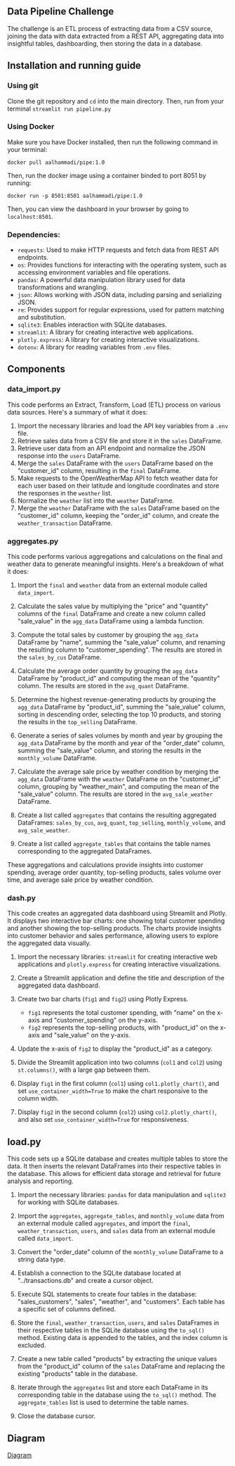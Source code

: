 ## Data Pipeline Challenge

The challenge is an ETL process of extracting data from a CSV source, joining the data with data extracted
from a REST API, aggregating data into insightful tables, dashboarding, then storing the data in a database.


## Installation and running guide

### Using git

Clone the git repository and `cd` into the main directory. Then, run from your terminal `streamlit run pipeline.py`

### Using Docker

Make sure you have Docker installed, then run the following command in your terminal:

`docker pull aalhammadi/pipe:1.0`

Then, run the docker image using a container binded to port 8051 by running:

`docker run -p 8501:8501 aalhammadi/pipe:1.0`

Then, you can view the dashboard in your browser by going to `localhost:8501`.
### Dependencies:
- `requests`: Used to make HTTP requests and fetch data from REST API endpoints.
- `os`: Provides functions for interacting with the operating system, such as accessing environment variables and file operations.
- `pandas`: A powerful data manipulation library used for data transformations and wrangling.
- `json`: Allows working with JSON data, including parsing and serializing JSON.
- `re`: Provides support for regular expressions, used for pattern matching and substitution.
- `sqlite3`: Enables interaction with SQLite databases.
- `streamlit`: A library for creating interactive web applications.
- `plotly.express`: A library for creating interactive visualizations.
- `dotenv`: A library for reading variables from `.env` files.

## Components

### data_import.py

This code performs an Extract, Transform, Load (ETL) process on various data sources. Here's a summary of what it does:

1. Import the necessary libraries and load the API key variables from a `.env` file.
2. Retrieve sales data from a CSV file and store it in the `sales` DataFrame.
3. Retrieve user data from an API endpoint and normalize the JSON response into the `users` DataFrame.
4. Merge the `sales` DataFrame with the `users` DataFrame based on the "customer_id" column, resulting in the `final` DataFrame.
5. Make requests to the OpenWeatherMap API to fetch weather data for each user based on their latitude and longitude coordinates and store the responses in the `weather` list.
6. Normalize the `weather` list into the `weather` DataFrame.
7. Merge the `weather` DataFrame with the `sales` DataFrame based on the "customer_id" column, keeping the "order_id" column, and create the `weather_transaction` DataFrame.

### aggregates.py

This code performs various aggregations and calculations on the final and weather data to generate meaningful insights. Here's a breakdown of what it does:

1. Import the `final` and `weather` data from an external module called `data_import`.

2. Calculate the sales value by multiplying the "price" and "quantity" columns of the `final` DataFrame and create a new column called "sale_value" in the `agg_data` DataFrame using a lambda function.

3. Compute the total sales by customer by grouping the `agg_data` DataFrame by "name", summing the "sale_value" column, and renaming the resulting column to "customer_spending". The results are stored in the `sales_by_cus` DataFrame.

4. Calculate the average order quantity by grouping the `agg_data` DataFrame by "product_id" and computing the mean of the "quantity" column. The results are stored in the `avg_quant` DataFrame.

5. Determine the highest revenue-generating products by grouping the `agg_data` DataFrame by "product_id", summing the "sale_value" column, sorting in descending order, selecting the top 10 products, and storing the results in the `top_selling` DataFrame.

6. Generate a series of sales volumes by month and year by grouping the `agg_data` DataFrame by the month and year of the "order_date" column, summing the "sale_value" column, and storing the results in the `monthly_volume` DataFrame.

7. Calculate the average sale price by weather condition by merging the `agg_data` DataFrame with the `weather` DataFrame on the "customer_id" column, grouping by "weather_main", and computing the mean of the "sale_value" column. The results are stored in the `avg_sale_weather` DataFrame.

8. Create a list called `aggregates` that contains the resulting aggregated DataFrames: `sales_by_cus`, `avg_quant`, `top_selling`, `monthly_volume`, and `avg_sale_weather`.

9. Create a list called `aggregate_tables` that contains the table names corresponding to the aggregated DataFrames.

These aggregations and calculations provide insights into customer spending, average order quantity, top-selling products, sales volume over time, and average sale price by weather condition.


### dash.py


This code creates an aggregated data dashboard using Streamlit and Plotly. It displays two interactive bar charts: one showing total customer spending and another showing the top-selling products. The charts provide insights into customer behavior and sales performance, allowing users to explore the aggregated data visually.

1. Import the necessary libraries: `streamlit` for creating interactive web applications and `plotly.express` for creating interactive visualizations.

2. Create a Streamlit application and define the title and description of the aggregated data dashboard.

3. Create two bar charts (`fig1` and `fig2`) using Plotly Express. 
   - `fig1` represents the total customer spending, with "name" on the x-axis and "customer_spending" on the y-axis.
   - `fig2` represents the top-selling products, with "product_id" on the x-axis and "sale_value" on the y-axis.

4. Update the x-axis of `fig2` to display the "product_id" as a category.

5. Divide the Streamlit application into two columns (`col1` and `col2`) using `st.columns()`, with a large gap between them.

6. Display `fig1` in the first column (`col1`) using `col1.plotly_chart()`, and set `use_container_width=True` to make the chart responsive to the column width.

7. Display `fig2` in the second column (`col2`) using `col2.plotly_chart()`, and also set `use_container_width=True` for responsiveness.

## load.py

This code sets up a SQLite database and creates multiple tables to store the data. It then inserts the relevant DataFrames into their respective tables in the database. This allows for efficient data storage and retrieval for future analysis and reporting.

1. Import the necessary libraries: `pandas` for data manipulation and `sqlite3` for working with SQLite databases.

2. Import the `aggregates`, `aggregate_tables`, and `monthly_volume` data from an external module called `aggregates`, and import the `final`, `weather_transaction`, `users`, and `sales` data from an external module called `data_import`.

3. Convert the "order_date" column of the `monthly_volume` DataFrame to a string data type.

4. Establish a connection to the SQLite database located at "../transactions.db" and create a cursor object.

5. Execute SQL statements to create four tables in the database: "sales_customers", "sales", "weather", and "customers". Each table has a specific set of columns defined.

6. Store the `final`, `weather_transaction`, `users`, and `sales` DataFrames in their respective tables in the SQLite database using the `to_sql()` method. Existing data is appended to the tables, and the index column is excluded.

7. Create a new table called "products" by extracting the unique values from the "product_id" column of the `sales` DataFrame and replacing the existing "products" table in the database.

8. Iterate through the `aggregates` list and store each DataFrame in its corresponding table in the database using the `to_sql()` method. The `aggregate_tables` list is used to determine the table names.

9. Close the database cursor.

## Diagram

[Diagram](mermaid-diagram-2023-06-07-214722.svg)

